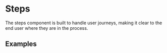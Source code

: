 <script setup>
import Vue from './vue.md';
import React from './react.md';
</script>

# Steps

The steps component is built to handle user journeys, making it clear to the end user where they are in the process.

## Examples

<theme-switcher />

<steps-example></steps-example>

<tabs-content>
  <template #react>
   <react />
  </template>
  <template #vue>
    <vue />
  </template>
</tabs-content>
